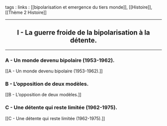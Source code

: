 tags : 
links : [[bipolarisation et emergence du tiers monde]], [[Histoire]], [[Thème 2 Histoire]]

****

<h2 style="text-align: center;"> I - La guerre froide de la bipolarisation à la détente. </h2>

****

### A - Un monde devenu bipolaire (1953-1962).

[[A - Un monde devenu bipolaire (1953-1962).]]


### B - L’opposition de deux modèles.

[[B - L’opposition de deux modèles.]]

### C - Une détente qui reste limitée (1962-1975).

[[C - Une détente qui reste limitée (1962-1975).]]